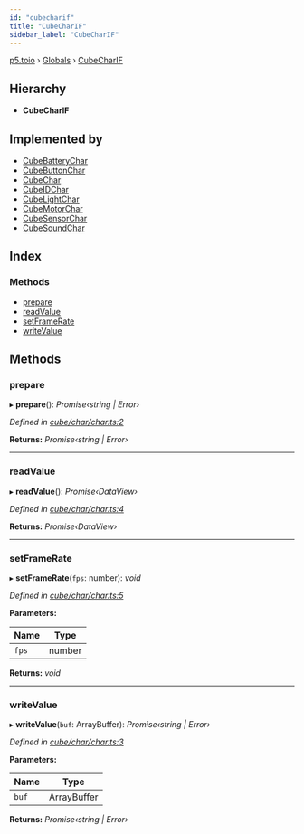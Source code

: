 ```yaml
---
id: "cubecharif"
title: "CubeCharIF"
sidebar_label: "CubeCharIF"
---
```


[p5.toio](../index.md) › [Globals](../globals.md) › [CubeCharIF](cubecharif.md)

## Hierarchy

* **CubeCharIF**

## Implemented by

* [CubeBatteryChar](../classes/cubebatterychar.md)
* [CubeButtonChar](../classes/cubebuttonchar.md)
* [CubeChar](../classes/cubechar.md)
* [CubeIDChar](../classes/cubeidchar.md)
* [CubeLightChar](../classes/cubelightchar.md)
* [CubeMotorChar](../classes/cubemotorchar.md)
* [CubeSensorChar](../classes/cubesensorchar.md)
* [CubeSoundChar](../classes/cubesoundchar.md)

## Index

### Methods

* [prepare](cubecharif.md#prepare)
* [readValue](cubecharif.md#readvalue)
* [setFrameRate](cubecharif.md#setframerate)
* [writeValue](cubecharif.md#writevalue)

## Methods

###  prepare

▸ **prepare**(): *Promise‹string | Error›*

*Defined in [cube/char/char.ts:2](https://github.com/tetunori/p5.toio/blob/0ed7381/src/cube/char/char.ts#L2)*

**Returns:** *Promise‹string | Error›*

___

###  readValue

▸ **readValue**(): *Promise‹DataView›*

*Defined in [cube/char/char.ts:4](https://github.com/tetunori/p5.toio/blob/0ed7381/src/cube/char/char.ts#L4)*

**Returns:** *Promise‹DataView›*

___

###  setFrameRate

▸ **setFrameRate**(`fps`: number): *void*

*Defined in [cube/char/char.ts:5](https://github.com/tetunori/p5.toio/blob/0ed7381/src/cube/char/char.ts#L5)*

**Parameters:**

Name | Type |
------ | ------ |
`fps` | number |

**Returns:** *void*

___

###  writeValue

▸ **writeValue**(`buf`: ArrayBuffer): *Promise‹string | Error›*

*Defined in [cube/char/char.ts:3](https://github.com/tetunori/p5.toio/blob/0ed7381/src/cube/char/char.ts#L3)*

**Parameters:**

Name | Type |
------ | ------ |
`buf` | ArrayBuffer |

**Returns:** *Promise‹string | Error›*
